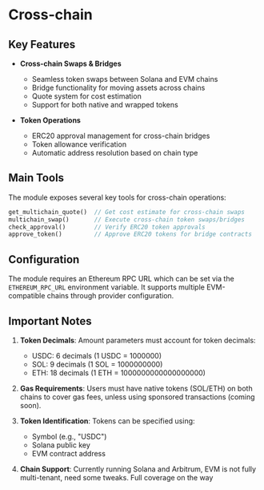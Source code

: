 # Cross-chain

## Key Features

- **Cross-chain Swaps & Bridges**

  - Seamless token swaps between Solana and EVM chains
  - Bridge functionality for moving assets across chains
  - Quote system for cost estimation
  - Support for both native and wrapped tokens

- **Token Operations**

  - ERC20 approval management for cross-chain bridges
  - Token allowance verification
  - Automatic address resolution based on chain type

## Main Tools

The module exposes several key tools for cross-chain operations:

```rust
get_multichain_quote()  // Get cost estimate for cross-chain swaps
multichain_swap()       // Execute cross-chain token swaps/bridges
check_approval()        // Verify ERC20 token approvals
approve_token()         // Approve ERC20 tokens for bridge contracts
```

## Configuration

The module requires an Ethereum RPC URL which can be set via the
`ETHEREUM_RPC_URL` environment variable. It supports multiple EVM-compatible
chains through provider configuration.

## Important Notes

1. **Token Decimals**: Amount parameters must account for token decimals:

   - USDC: 6 decimals (1 USDC = 1000000)
   - SOL: 9 decimals (1 SOL = 1000000000)
   - ETH: 18 decimals (1 ETH = 1000000000000000000)

2. **Gas Requirements**: Users must have native tokens (SOL/ETH) on both chains
   to cover gas fees, unless using sponsored transactions (coming soon).

3. **Token Identification**: Tokens can be specified using:

   - Symbol (e.g., "USDC")
   - Solana public key
   - EVM contract address

4. **Chain Support**: Currently running Solana and Arbitrum, EVM is not fully
   multi-tenant, need some tweaks. Full coverage on the way
